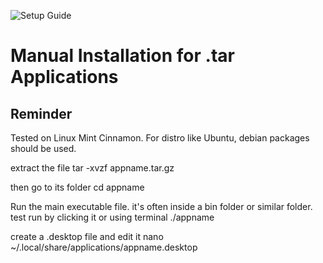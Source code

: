 ![Setup Guide](https://img.shields.io/badge/Setup-Guide-blue.svg)
# Manual Installation for .tar Applications

## Reminder
Tested on Linux Mint Cinnamon. For distro like Ubuntu, debian packages should be used.


extract the file
tar -xvzf appname.tar.gz

then go to its folder
cd appname


Run the main executable file. it's often inside a bin folder or similar folder. test run by clicking it or using terminal
./appname


create a .desktop file and edit it
nano ~/.local/share/applications/appname.desktop
